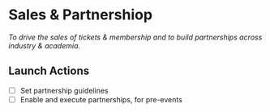 
# Sales & Partnershiop

_To drive the sales of tickets & membership and to build partnerships across industry & academia._

## Launch Actions

* [ ] Set partnership guidelines  
* [ ] Enable and execute partnerships, for pre-events